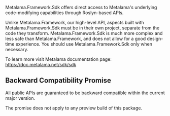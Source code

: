 Metalama.Framework.Sdk offers direct access to Metalama's underlying code-modifying capabilities through Roslyn-based APIs.

Unlike Metalama.Framework, our high-level API, aspects built with Metalama.Framework.Sdk must be in their own project, separate from the code they transform. Metalama.Framework.Sdk is much more complex and less safe than Metalama.Framework, and does not allow for a good design-time experience. You should use Metalama.Framework.Sdk only when necessary.

To learn more visit Metalama documentation page:
https://doc.metalama.net/sdk/sdk

## Backward Compatibility Promise

All public APIs are guaranteed to be backward compatible within the current major version.

The promise does not apply to any preview build of this package.